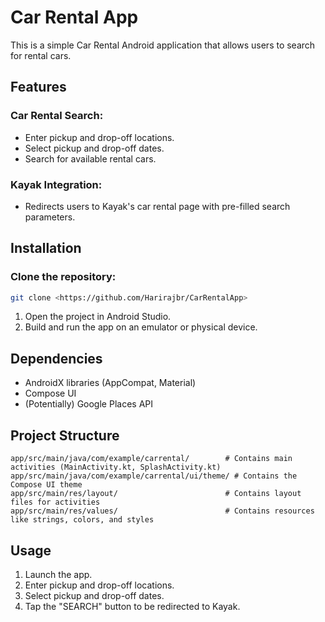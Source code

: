 # Car Rental App

This is a simple Car Rental Android application that allows users to search for rental cars.

## Features

### Car Rental Search:
- Enter pickup and drop-off locations.
- Select pickup and drop-off dates.
- Search for available rental cars.

### Kayak Integration:
- Redirects users to Kayak's car rental page with pre-filled search parameters.

## Installation

### Clone the repository:
```bash
git clone <https://github.com/Harirajbr/CarRentalApp>
```

1. Open the project in Android Studio.
2. Build and run the app on an emulator or physical device.

## Dependencies
- AndroidX libraries (AppCompat, Material)
- Compose UI
- (Potentially) Google Places API

## Project Structure
```
app/src/main/java/com/example/carrental/        # Contains main activities (MainActivity.kt, SplashActivity.kt)
app/src/main/java/com/example/carrental/ui/theme/ # Contains the Compose UI theme
app/src/main/res/layout/                        # Contains layout files for activities
app/src/main/res/values/                        # Contains resources like strings, colors, and styles
```

## Usage
1. Launch the app.
2. Enter pickup and drop-off locations.
3. Select pickup and drop-off dates.
4. Tap the "SEARCH" button to be redirected to Kayak.
